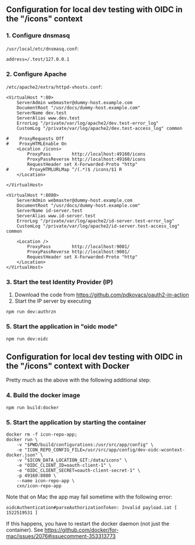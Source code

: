 ## Configuration for local dev testing with OIDC in the "/icons" context

### 1. Configure dnsmasq
`/usr/local/etc/dnsmasq.conf`:
```
address=/.test/127.0.0.1
```

### 2. Configure Apache
`/etc/apache2/extra/httpd-vhosts.conf`:
```
<VirtualHost *:80>
    ServerAdmin webmaster@dummy-host.example.com
    DocumentRoot "/usr/docs/dummy-host.example.com"
    ServerName dev.test
    ServerAlias www.dev.test
    ErrorLog "/private/var/log/apache2/dev.test-error_log"
    CustomLog "/private/var/log/apache2/dev.test-access_log" common

#    ProxyRequests Off
#    ProxyHTMLEnable On
    <Location /icons>
        ProxyPass        http://localhost:49160/icons
        ProxyPassReverse http://localhost:49160/icons
        RequestHeader set X-Forwarded-Proto "http"
#        ProxyHTMLURLMap ^/(.*)$ /icons/$1 R
    </Location>

</VirtualHost>

<VirtualHost *:8080>
    ServerAdmin webmaster@dummy-host.example.com
    DocumentRoot "/usr/docs/dummy-host.example.com"
    ServerName id-server.test
    ServerAlias www.id-server.test
    ErrorLog "/private/var/log/apache2/id-server.test-error_log"
    CustomLog "/private/var/log/apache2/id-server.test-access_log" common

    <Location />
        ProxyPass        http://localhost:9001/
        ProxyPassReverse http://localhost:9001/
        RequestHeader set X-Forwarded-Proto "http"
    </Location>
</VirtualHost>
```

### 3. Start the test Identity Provider (IP)
1. Download the code from https://github.com/pdkovacs/oauth2-in-action
2. Start the IP server by executing
```
npm run dev:authrzn
```

### 5. Start the application in "oidc mode"
```
npm run dev:oidc
```

## Configuration for local dev testing with OIDC in the "/icons" context with Docker

Pretty much as the above with the following additional step:

### 4. Build the docker image
```
npm run build:docker
```

### 5. Start the application by starting the container
```
docker rm -f icon-repo-app;
docker run \
    -v "$PWD/build/configurations:/usr/src/app/config" \
    -e "ICON_REPO_CONFIG_FILE=/usr/src/app/config/dev-oidc-wcontext-docker.json" \
    -v "$ICON_DATA_LOCATION_GIT:/data/icons" \
    -e "OIDC_CLIENT_ID=oauth-client-1" \
    -e "OIDC_CLIENT_SECRET=oauth-client-secret-1" \
    -p 49160:8080 \
    --name icon-repo-app \
    cxn/icon-repo-app
```

Note that on Mac the app may fail sometime with the following error:
```
oidcAuthentication#parseAuthorizationToken: Invalid payload.iat [ 1522519531 ]
```
If this happens, you have to restart the docker daemon (not just the container). See https://github.com/docker/for-mac/issues/2076#issuecomment-353313773

